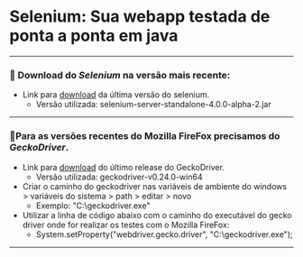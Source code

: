 # Selenium: Sua webapp testada de ponta a ponta em java
*** 
### 📌 Download do *Selenium* na versão mais recente:
 - Link para [download](http://selenium-release.storage.googleapis.com/index.html) da última versão do selenium.
   - Versão utilizada: selenium-server-standalone-4.0.0-alpha-2.jar
***
### 📌Para as versões recentes do Mozilla FireFox precisamos do *GeckoDriver*.
 - Link para [download](https://github.com/mozilla/geckodriver/releases) do último release do GeckoDriver.
   - Versão utilizada: geckodriver-v0.24.0-win64
 - Criar o caminho do geckodriver nas variáveis de ambiente do windows > variáveis do sistema > path > editar > novo
   - Exemplo: "C:\geckodriver.exe"
 - Utilizar a linha de código abaixo com o caminho do executável do gecko driver onde for realizar os testes com o Mozilla FireFox:
   - System.setProperty("webdriver.gecko.driver", "C:\\geckodriver.exe");
***

